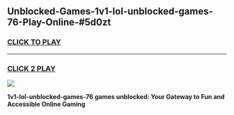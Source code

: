 
## Unblocked-Games-1v1-lol-unblocked-games-76-Play-Online-#5d0zt
<h3>
<a href="https://premium.freeplayer.one?title=1v1-lol-unblocked-games-76&ref=24F">CLICK TO PLAY</a></h3>
<hr>

<h3>
<a href="https://premium.freeplayer.one?title=1v1-lol-unblocked-games-76&ref=24F">CLICK 2 PLAY</a>
  
</h3>

<a href="https://premium.freeplayer.one?title=1v1-lol-unblocked-games-76&ref=24F/"><img src="https://clearcache.store/games.png"></a>


**1v1-lol-unblocked-games-76 games unblocked: Your Gateway to Fun and Accessible Online Gaming**
